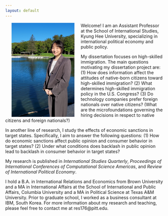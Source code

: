 ```yaml
---
layout: default
---
```


<img align="left" src="files/rena_2.jpg" hspace="20"  width="200" height="300" >

<p>Welcome! I am an Assistant Professor at the School of International Studies, Kyung Hee University, specializing in international political economy and public policy.</p>  
  
<p>My dissertation focuses on high-skilled immigration. The main questions motivating my dissertation project are: (1) How does information affect the attitudes of native-born citizens toward high-skilled immigration? (2) What determines high-skilled immigration policy in the U.S. Congress? (3) Do technology companies prefer foreign nationals over native citizens? (What are the  microfoundations governing the hiring decisions in respect to native citizens and foreign nationals?)</p> 

<p>In another line of research, I study the effects of economic sanctions in target states. Specifically, I aim to answer the following questions: (1) How do economic sanctions affect public opinion and consumer behavior in target states? (2) Under what conditions does backlash in public opinion lead to backlash in consumer behavior in target states?</p>

<p>My research is published in <i>International Studies Quarterly</i>, <i>Proceedings of International Conferences of Computational Science Americas</i>, and <i>Review of International Political Economy</i>.</p>  

<p>I hold a B.A. in International Relations and Economics from Brown University and a MA in International Affairs at the School of International and Public Affairs, Columbia University and a MA in Political Science at Texas A&M University. Prior to graduate school, I worked as a business consultant at IBM, South Korea. For more information about my research and teaching, please feel free to contact me at res176@pitt.edu.</p>  


